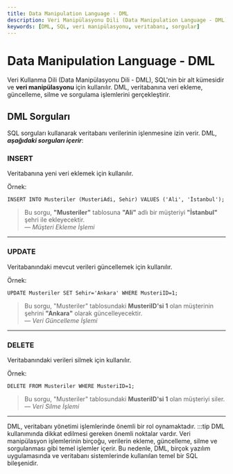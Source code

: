 ```yaml
---
title: Data Manipulation Language - DML
description: Veri Manipülasyonu Dili (Data Manipulation Language - DML), SQL'nin bir alt kümesi olarak veri ekleme, güncelleme, silme ve sorgulama işlemleri için kullanılır. Temel DML sorguları ile veri işlemleri hakkında bilgi verilmektedir.
keywords: [DML, SQL, veri manipülasyonu, veritabanı, sorgular]
---
```


# Data Manipulation Language - DML

Veri Kullanma Dili (Data Manipülasyonu Dili - DML), SQL'nin bir alt kümesidir ve **veri manipülasyonu** için kullanılır. DML, veritabanına veri ekleme, güncelleme, silme ve sorgulama işlemlerini gerçekleştirir.

## DML Sorguları

SQL sorguları kullanarak veritabanı verilerinin işlenmesine izin verir. DML, ***aşağıdaki sorguları içerir***:

### INSERT

Veritabanına yeni veri eklemek için kullanılır.

Örnek:

```
INSERT INTO Musteriler (MusteriAdi, Sehir) VALUES ('Ali', 'İstanbul');
```

> Bu sorgu, **"Musteriler"** tablosuna **"Ali"** adlı bir müşteriyi **"İstanbul"** şehri ile ekleyecektir.  
> — *Müşteri Ekleme İşlemi*

---

### UPDATE

Veritabanındaki mevcut verileri güncellemek için kullanılır.

Örnek:

```
UPDATE Musteriler SET Sehir='Ankara' WHERE MusteriID=1;
```

> Bu sorgu, "Musteriler" tablosundaki **MusteriID'si 1** olan müşterinin şehrini **"Ankara"** olarak güncelleyecektir.  
> — *Veri Güncelleme İşlemi*

---

### DELETE

Veritabanındaki verileri silmek için kullanılır.

Örnek:

```
DELETE FROM Musteriler WHERE MusteriID=1;
```

> Bu sorgu, "Musteriler" tablosundaki **MusteriID'si 1** olan müşteriyi siler.  
> — *Veri Silme İşlemi*

---

DML, veritabanı yönetimi işlemlerinde önemli bir rol oynamaktadır. :::tip DML kullanımında dikkat edilmesi gereken önemli noktalar vardır. Veri manipülasyon işlemlerinin birçoğu, verilerin ekleme, güncelleme, silme ve sorgulanması gibi temel işlemler içerir. Bu nedenle, DML, birçok yazılım uygulamasında ve veritabanı sistemlerinde kullanılan temel bir SQL bileşenidir.